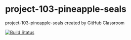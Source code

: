 # project-103-pineapple-seals
project-103-pineapple-seals created by GitHub Classroom

[![Build Status](https://travis-ci.com/uva-cs3240-s20/project-103-pineapple-seals.svg?token=vqLHztCCsUDdx5sygfGQ&branch=master)](https://travis-ci.com/uva-cs3240-s20/project-103-pineapple-seals)